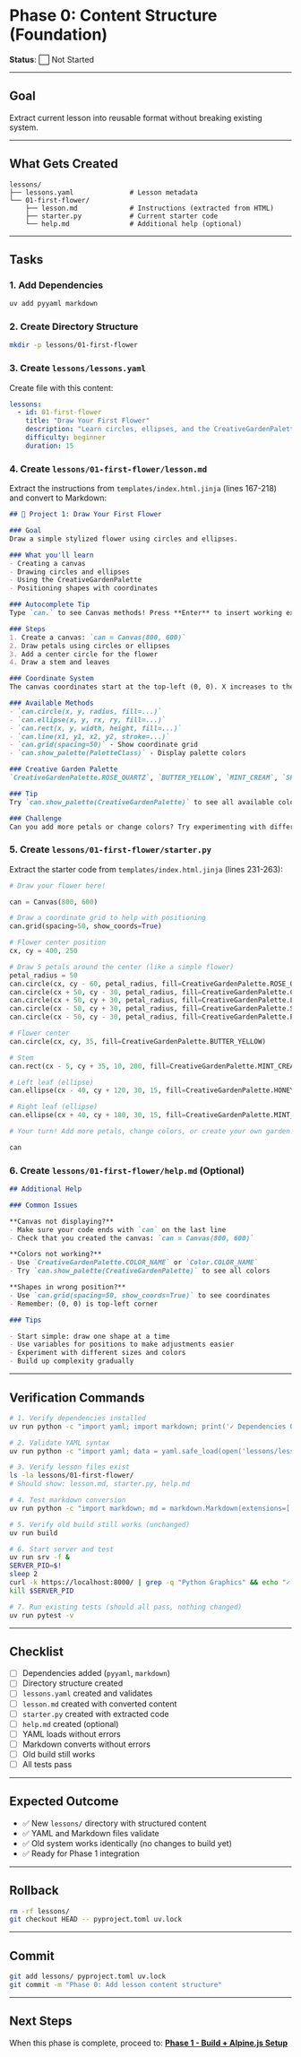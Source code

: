 # Phase 0: Content Structure (Foundation)

**Status**: ⬜ Not Started

---

## Goal

Extract current lesson into reusable format without breaking existing system.

---

## What Gets Created

```
lessons/
├── lessons.yaml              # Lesson metadata
└── 01-first-flower/
    ├── lesson.md             # Instructions (extracted from HTML)
    ├── starter.py            # Current starter code
    └── help.md               # Additional help (optional)
```

---

## Tasks

### 1. Add Dependencies

```bash
uv add pyyaml markdown
```

### 2. Create Directory Structure

```bash
mkdir -p lessons/01-first-flower
```

### 3. Create `lessons/lessons.yaml`

Create file with this content:

```yaml
lessons:
  - id: 01-first-flower
    title: "Draw Your First Flower"
    description: "Learn circles, ellipses, and the CreativeGardenPalette"
    difficulty: beginner
    duration: 15
```

### 4. Create `lessons/01-first-flower/lesson.md`

Extract the instructions from `templates/index.html.jinja` (lines 167-218) and convert to Markdown:

```markdown
## 🌸 Project 1: Draw Your First Flower

### Goal
Draw a simple stylized flower using circles and ellipses.

### What you'll learn
- Creating a canvas
- Drawing circles and ellipses
- Using the CreativeGardenPalette
- Positioning shapes with coordinates

### Autocomplete Tip
Type `can.` to see Canvas methods! Press **Enter** to insert working example code with all parameters. Then customize the values!

### Steps
1. Create a canvas: `can = Canvas(800, 600)`
2. Draw petals using circles or ellipses
3. Add a center circle for the flower
4. Draw a stem and leaves

### Coordinate System
The canvas coordinates start at the top-left (0, 0). X increases to the right, Y increases downward.

### Available Methods
- `can.circle(x, y, radius, fill=...)`
- `can.ellipse(x, y, rx, ry, fill=...)`
- `can.rect(x, y, width, height, fill=...)`
- `can.line(x1, y1, x2, y2, stroke=...)`
- `can.grid(spacing=50)` - Show coordinate grid
- `can.show_palette(PaletteClass)` - Display palette colors

### Creative Garden Palette
`CreativeGardenPalette.ROSE_QUARTZ`, `BUTTER_YELLOW`, `MINT_CREAM`, `SKY_BREEZE`, `LILAC_DREAM`, `CORAL_BLUSH`

### Tip
Try `can.show_palette(CreativeGardenPalette)` to see all available colors! Also available: `CalmOasisPalette` and `Color` (basic colors).

### Challenge
Can you add more petals or change colors? Try experimenting with different positions and sizes!
```

### 5. Create `lessons/01-first-flower/starter.py`

Extract the starter code from `templates/index.html.jinja` (lines 231-263):

```python
# Draw your flower here!

can = Canvas(800, 600)

# Draw a coordinate grid to help with positioning
can.grid(spacing=50, show_coords=True)

# Flower center position
cx, cy = 400, 250

# Draw 5 petals around the center (like a simple flower)
petal_radius = 50
can.circle(cx, cy - 60, petal_radius, fill=CreativeGardenPalette.ROSE_QUARTZ)  # Top
can.circle(cx + 50, cy - 30, petal_radius, fill=CreativeGardenPalette.CORAL_BLUSH)  # Top right
can.circle(cx + 50, cy + 30, petal_radius, fill=CreativeGardenPalette.LILAC_DREAM)  # Bottom right
can.circle(cx - 50, cy + 30, petal_radius, fill=CreativeGardenPalette.SKY_BREEZE)  # Bottom left
can.circle(cx - 50, cy - 30, petal_radius, fill=CreativeGardenPalette.PEACH_WHISPER)  # Top left

# Flower center
can.circle(cx, cy, 35, fill=CreativeGardenPalette.BUTTER_YELLOW)

# Stem
can.rect(cx - 5, cy + 35, 10, 200, fill=CreativeGardenPalette.MINT_CREAM)

# Left leaf (ellipse)
can.ellipse(cx - 40, cy + 120, 30, 15, fill=CreativeGardenPalette.HONEYDEW)

# Right leaf (ellipse)
can.ellipse(cx + 40, cy + 180, 30, 15, fill=CreativeGardenPalette.MINT_CREAM)

# Your turn! Add more petals, change colors, or create your own garden!

can
```

### 6. Create `lessons/01-first-flower/help.md` (Optional)

```markdown
## Additional Help

### Common Issues

**Canvas not displaying?**
- Make sure your code ends with `can` on the last line
- Check that you created the canvas: `can = Canvas(800, 600)`

**Colors not working?**
- Use `CreativeGardenPalette.COLOR_NAME` or `Color.COLOR_NAME`
- Try `can.show_palette(CreativeGardenPalette)` to see all colors

**Shapes in wrong position?**
- Use `can.grid(spacing=50, show_coords=True)` to see coordinates
- Remember: (0, 0) is top-left corner

### Tips

- Start simple: draw one shape at a time
- Use variables for positions to make adjustments easier
- Experiment with different sizes and colors
- Build up complexity gradually
```

---

## Verification Commands

```bash
# 1. Verify dependencies installed
uv run python -c "import yaml; import markdown; print('✓ Dependencies OK')"

# 2. Validate YAML syntax
uv run python -c "import yaml; data = yaml.safe_load(open('lessons/lessons.yaml')); print(f'✓ Found {len(data[\"lessons\"])} lesson(s)')"

# 3. Verify lesson files exist
ls -la lessons/01-first-flower/
# Should show: lesson.md, starter.py, help.md

# 4. Test markdown conversion
uv run python -c "import markdown; md = markdown.Markdown(extensions=['fenced_code']); print(md.convert(open('lessons/01-first-flower/lesson.md').read())[:100])"

# 5. Verify old build still works (unchanged)
uv run build

# 6. Start server and test
uv run srv -f &
SERVER_PID=$!
sleep 2
curl -k https://localhost:8000/ | grep -q "Python Graphics" && echo "✓ Server responds"
kill $SERVER_PID

# 7. Run existing tests (should all pass, nothing changed)
uv run pytest -v
```

---

## Checklist

- [ ] Dependencies added (`pyyaml`, `markdown`)
- [ ] Directory structure created
- [ ] `lessons.yaml` created and validates
- [ ] `lesson.md` created with converted content
- [ ] `starter.py` created with extracted code
- [ ] `help.md` created (optional)
- [ ] YAML loads without errors
- [ ] Markdown converts without errors
- [ ] Old build still works
- [ ] All tests pass

---

## Expected Outcome

- ✅ New `lessons/` directory with structured content
- ✅ YAML and Markdown files validate
- ✅ Old system works identically (no changes to build yet)
- ✅ Ready for Phase 1 integration

---

## Rollback

```bash
rm -rf lessons/
git checkout HEAD -- pyproject.toml uv.lock
```

---

## Commit

```bash
git add lessons/ pyproject.toml uv.lock
git commit -m "Phase 0: Add lesson content structure"
```

---

## Next Steps

When this phase is complete, proceed to:
**[Phase 1 - Build + Alpine.js Setup](./alpine-phase-1.md)**
